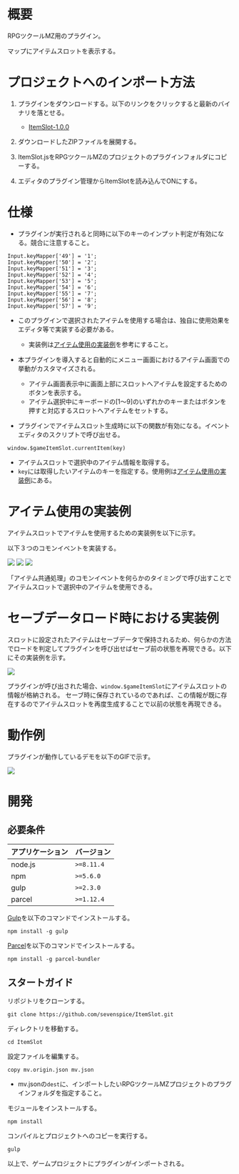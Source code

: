 # 概要

RPGツクールMZ用のプラグイン。

マップにアイテムスロットを表示する。

# プロジェクトへのインポート方法

1. プラグインをダウンロードする。以下のリンクをクリックすると最新のバイナリを落とせる。
    * [ItemSlot-1.0.0](https://storage.googleapis.com/aurelia-github/rpgmaker-mz/itemslot/ItemSlot-1.0.0.zip)

3. ダウンロードしたZIPファイルを展開する。

2. ItemSlot.jsをRPGツクールMZのプロジェクトのプラグインフォルダにコピーする。

3. エディタのプラグイン管理からItemSlotを読み込んでONにする。

# 仕様

* プラグインが実行されると同時に以下のキーのインプット判定が有効になる。競合に注意すること。
```
Input.keyMapper['49'] = '1';
Input.keyMapper['50'] = '2';
Input.keyMapper['51'] = '3';
Input.keyMapper['52'] = '4';
Input.keyMapper['53'] = '5';
Input.keyMapper['54'] = '6';
Input.keyMapper['55'] = '7';
Input.keyMapper['56'] = '8';
Input.keyMapper['57'] = '9';
```

* このプラグインで選択されたアイテムを使用する場合は、独自に使用効果をエディタ等で実装する必要がある。
    * 実装例は[アイテム使用の実装例](#アイテム使用の実装例)を参考にすること。

* 本プラグインを導入すると自動的にメニュー画面におけるアイテム画面での挙動がカスタマイズされる。
    * アイテム画面表示中に画面上部にスロットへアイテムを設定するためのボタンを表示する。
    * アイテム選択中にキーボードの[1～9]のいずれかのキーまたはボタンを押すと対応するスロットへアイテムをセットする。

* プラグインでアイテムスロット生成時に以下の関数が有効になる。イベントエディタのスクリプトで呼び出せる。
```
window.$gameItemSlot.currentItem(key)
```
* アイテムスロットで選択中のアイテム情報を取得する。
* `key`には取得したいアイテムのキーを指定する。使用例は[アイテム使用の実装例](#アイテム使用の実装例)にある。

# アイテム使用の実装例

アイテムスロットでアイテムを使用するための実装例を以下に示す。

以下３つのコモンイベントを実装する。

<img src="https://storage.googleapis.com/aurelia-github/rpgmaker-mz/itemslot/common_event1.png?raw=true">

<img src="https://storage.googleapis.com/aurelia-github/rpgmaker-mz/itemslot/common_event2.png?raw=true">

<img src="https://storage.googleapis.com/aurelia-github/rpgmaker-mz/itemslot/common_event3.png?raw=true">

「アイテム共通処理」のコモンイベントを何らかのタイミングで呼び出すことでアイテムスロットで選択中のアイテムを使用できる。

# セーブデータロード時における実装例

スロットに設定されたアイテムはセーブデータで保持されるため、何らかの方法でロードを判定してプラグインを呼び出せばセーブ前の状態を再現できる。以下にその実装例を示す。

<img src="https://storage.googleapis.com/aurelia-github/rpgmaker-mz/itemslot/initialize_example.png?raw=true">

プラグインが呼び出された場合、`window.$gameItemSlot`にアイテムスロットの情報が格納される。
セーブ時に保存されているのであれば、この情報が既に存在するのでアイテムスロットを再度生成することで以前の状態を再現できる。


# 動作例

プラグインが動作しているデモを以下のGIFで示す。

<img src="https://storage.googleapis.com/aurelia-github/rpgmaker-mz/itemslot/itemslot.gif?raw=true">


# 開発

## 必要条件

| アプリケーション | バージョン               |
| :--------------- | :----------------------- |
| node.js          | `>=8.11.4`               |
| npm              | `>=5.6.0`                |
| gulp             | `>=2.3.0`                |
| parcel           | `>=1.12.4`               |

[Gulp](https://gulpjs.com/)を以下のコマンドでインストールする。
```
npm install -g gulp
```

[Parcel](https://ja.parceljs.org/)を以下のコマンドでインストールする。
```
npm install -g parcel-bundler
```


## スタートガイド

リポジトリをクローンする。
```
git clone https://github.com/sevenspice/ItemSlot.git
```

ディレクトリを移動する。
```
cd ItemSlot
```

設定ファイルを編集する。
```
copy mv.origin.json mv.json
```
* mv.jsonの`dest`に、インポートしたいRPGツクールMZプロジェクトのプラグインフォルダを指定すること。

モジュールをインストールする。
```
npm install
```

コンパイルとプロジェクトへのコピーを実行する。
```
gulp
```

以上で、ゲームプロジェクトにプラグインがインポートされる。
